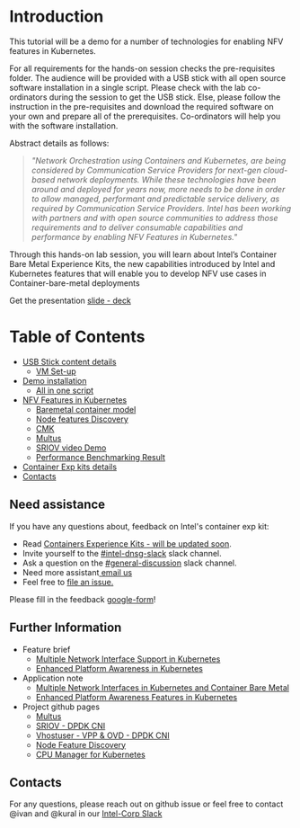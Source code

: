 # Introduction

This tutorial will be a demo for a number of technologies for enabling NFV features in Kubernetes. 

For all requirements for the hands-on session checks the pre-requisites folder. The audience will be provided with a USB stick with all open source software installation in a single script. Please check with the lab co-ordinators during the session to get the USB stick. Else, please follow the instruction in the pre-requisites and download the required software on your own and prepare all of the prerequisites. Co-ordinators will help you with the software installation.

Abstract details as follows:

> _*"Network Orchestration using Containers and Kubernetes, are being considered by Communication Service Providers for next-gen cloud-based network deployments. While these technologies have been around and deployed for years now, more needs to be done in order to allow managed, performant and predictable service delivery, as required by Communication Service Providers. Intel has been working with partners and with open source communities to address those requirements and to deliver consumable capabilities and performance by enabling NFV Features in Kubernetes."*_

Through this hands-on lab session,  you will learn about Intel’s Container Bare Metal Experience Kits, the new capabilities introduced by Intel and Kubernetes features that will enable you to develop NFV use cases in Container-bare-metal deployments

Get the presentation [slide - deck](https://github.com/intel/container-experience-kits-demo-area/blob/master/docs/slide-deck/KubeCon2017-enabling-nfv-features-in-kubernetes.pptx)


Table of Contents
=================

   * [USB Stick content details](https://github.com/intel/container-experience-kits-demo-area/blob/master/usb-stick/README.md#introduction)
      * [VM Set-up](https://github.com/intel/container-experience-kits-demo-area/blob/master/usb-stick/README.md#automated)
   * [Demo installation](https://github.com/intel/container-experience-kits-demo-area/blob/master/software/README.md#introduction)
      * [All in one script](https://github.com/intel/container-experience-kits-demo-area/blob/master/software/README.md#installation)
   * [NFV Features in Kubernetes](https://github.com/intel/container-experience-kits-demo-area/blob/master/docs/nfv-features-in-k8s/README.md#introduction)
      * [Baremetal container model](https://github.com/intel/container-experience-kits-demo-area/blob/master/docs/nfv-features-in-k8s/README.md#baremetal-container-model)
      * [Node features Discovery](https://github.com/intel/container-experience-kits-demo-area/blob/master/docs/nfv-features-in-k8s/README.md#node-feature-discovery)
      * [CMK](https://github.com/intel/container-experience-kits-demo-area/blob/master/docs/nfv-features-in-k8s/README.md#cmk)
      * [Multus](https://github.com/intel/container-experience-kits-demo-area/blob/master/docs/nfv-features-in-k8s/README.md#multus-cni)
      * [SRIOV video Demo](https://github.com/intel/container-experience-kits-demo-area/blob/master/docs/nfv-features-in-k8s/README.md#sriov-cni)
      * [Performance Benchmarking Result](https://github.com/intel/container-experience-kits-demo-area/blob/master/docs/nfv-features-in-k8s/README.md#performance-figures)
   * [Container Exp kits details](https://github.com/intel/container-experience-kits-demo-area/blob/master/docs/exp-kits/README.md#introduction)
   * [Contacts](#contacts)

## <a name="help"></a>Need assistance

If you have any questions about, feedback on Intel's container exp kit:

- Read [Containers Experience Kits - will be updated soon](https://networkbuilders.intel.com/network-technologies/container-experience-kits).
- Invite yourself to the <a href="https://intel-corp.herokuapp.com/" target="_blank"> #intel-dnsg-slack</a> slack channel.
- Ask a question on the <a href="https://intel-corp-team.slack.com/messages/C4C5RSEER"> #general-discussion</a> slack channel.
- Need more assistant<a href="mailto:kuralamudhan.ramakrishnan@intel.com"> email us</a>
- Feel free to <a href="https://github.com/intel/container-experience-kits-demo-area/issues/new">file an issue.</a>

Please fill in the feedback [google-form](www.example.com)!

## Further Information

* Feature brief
    * [Multiple Network Interface Support in Kubernetes ](https://builders.intel.com/docs/networkbuilders/multiple-network-interfaces-support-in-kubernetes-feature-brief.pdf)
    * [Enhanced Platform Awareness in Kubernetes](https://builders.intel.com/docs/networkbuilders/enhanced-platform-awareness-feature-brief.pdf)
* Application note
    * [Multiple Network Interfaces in Kubernetes and Container Bare Metal ](https://builders.intel.com/docs/networkbuilders)
    * [Enhanced Platform Awareness Features in Kubernetes ](https://builders.intel.com/docs/networkbuilders)
* Project github pages
    * [Multus](https://github.com/Intel-Corp/multus-cni)
    * [SRIOV - DPDK CNI](https://github.com/Intel-Corp/sriov-cni)
    * [Vhostuser - VPP & OVD - DPDK CNI](https://github.com/intel/vhost-user-net-plugin)
    * [Node Feature Discovery](https://github.com/kubernetes-incubator/node-feature-discovery)
    * [CPU Manager for Kubernetes](https://github.com/Intel-Corp/CPU-Manager-for-Kubernetes)

## Contacts
For any questions, please reach out on github issue or feel free to contact @ivan and @kural in our [Intel-Corp Slack](https://intel-corp.herokuapp.com/)

